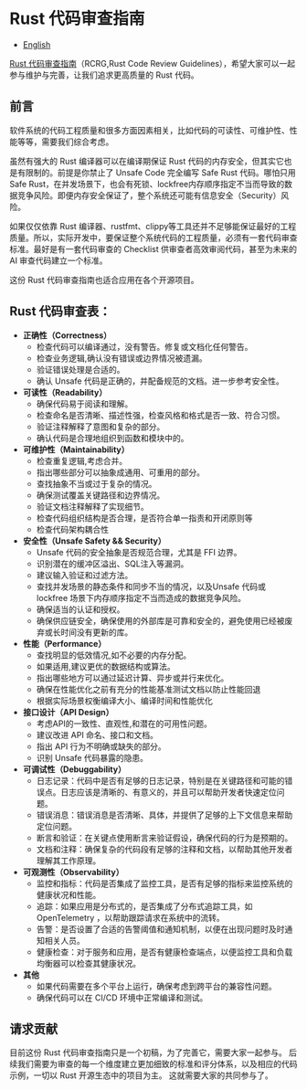 # Rust 代码审查指南

- [English](./README.md)

[ Rust 代码审查指南](https://github.com/ZhangHanDong/rust-code-review-guidelines)（RCRG,Rust Code Review Guidelines），希望大家可以一起参与维护与完善，让我们追求更高质量的 Rust 代码。

## 前言

软件系统的代码工程质量和很多方面因素相关，比如代码的可读性、可维护性、性能等等，需要我们综合考虑。

虽然有强大的 Rust 编译器可以在编译期保证 Rust 代码的内存安全，但其实它也是有限制的。前提是你禁止了 Unsafe  Code 完全编写 Safe Rust 代码。哪怕只用 Safe Rust，在并发场景下，也会有死锁、lockfree内存顺序指定不当而导致的数据竞争风险。即便内存安全保证了，整个系统还可能有信息安全（Security）风险。

如果仅仅依靠 Rust 编译器、rustfmt、clippy等工具还并不足够能保证最好的工程质量。所以，实际开发中，要保证整个系统代码的工程质量，必须有一套代码审查标准。最好是有一套代码审查的 Checklist 供审查者高效审阅代码，甚至为未来的 AI 审查代码建立一个标准。

这份 Rust 代码审查指南也适合应用在各个开源项目。

## Rust 代码审查表：

- **正确性（Correctness）**
	- 检查代码可以编译通过，没有警告。修复或文档化任何警告。
	- 检查业务逻辑,确认没有错误或边界情况被遗漏。
	- 验证错误处理是合适的。
	- 确认 Unsafe 代码是正确的，并配备规范的文档。进一步参考安全性。
- **可读性（Readability）**
	- 确保代码易于阅读和理解。
	- 检查命名是否清晰、描述性强，检查风格和格式是否一致、符合习惯。
	- 验证注释解释了意图和复杂的部分。
	- 确认代码是合理地组织到函数和模块中的。
- **可维护性（Maintainability）**
	- 检查重复逻辑,考虑合并。
	- 指出哪些部分可以抽象成通用、可重用的部分。
	- 查找抽象不当或过于复杂的情况。
	- 确保测试覆盖关键路径和边界情况。
	- 验证文档注释解释了实现细节。
	- 检查代码组织结构是否合理，是否符合单一指责和开闭原则等
	- 检查代码架构耦合性
- **安全性（Unsafe Safety && Security）**
	- Unsafe 代码的安全抽象是否规范合理，尤其是 FFI 边界。
	- 识别潜在的缓冲区溢出、SQL注入等漏洞。
	- 建议输入验证和过滤方法。
	- 查找并发场景的静态条件和同步不当的情况，以及Unsafe 代码或 lockfree 场景下内存顺序指定不当而造成的数据竞争风险。
	- 确保适当的认证和授权。
	- 确保供应链安全，确保使用的外部库是可靠和安全的，避免使用已经被废弃或长时间没有更新的库。
- **性能（Performance）**
	- 查找明显的低效情况,如不必要的内存分配。
	- 如果适用,建议更优的数据结构或算法。
	- 指出哪些地方可以通过延迟计算、异步或并行来优化。
	- 确保在性能优化之前有充分的性能基准测试文档以防止性能回退
    - 根据实际场景权衡编译大小、编译时间和性能优化
- **接口设计（API Design）**
	- 考虑API的一致性、直观性,和潜在的可用性问题。
	- 建议改进 API 命名、接口和文档。
	- 指出 API 行为不明确或缺失的部分。
	- 识别 Unsafe 代码暴露的隐患。
- **可调试性（Debuggability）**
    - 日志记录：代码中是否有足够的日志记录，特别是在关键路径和可能的错误点。日志应该是清晰的、有意义的，并且可以帮助开发者快速定位问题。
    - 错误消息：错误消息是否清晰、具体，并提供了足够的上下文信息来帮助定位问题。
    - 断言和验证：在关键点使用断言来验证假设，确保代码的行为是预期的。
    - 文档和注释：确保复杂的代码段有足够的注释和文档，以帮助其他开发者理解其工作原理。
- **可观测性（Observability）**
    - 监控和指标：代码是否集成了监控工具，是否有足够的指标来监控系统的健康状况和性能。
    - 追踪：如果应用是分布式的，是否集成了分布式追踪工具，如 OpenTelemetry ，以帮助跟踪请求在系统中的流转。
    - 告警：是否设置了合适的告警阈值和通知机制，以便在出现问题时及时通知相关人员。
    - 健康检查：对于服务和应用，是否有健康检查端点，以便监控工具和负载均衡器可以检查其健康状况。
- **其他**
	- 如果代码需要在多个平台上运行，确保考虑到跨平台的兼容性问题。
	- 确保代码可以在 CI/CD 环境中正常编译和测试。

## 请求贡献

目前这份 Rust 代码审查指南只是一个初稿，为了完善它，需要大家一起参与。
后续我们需要为审查的每一个维度建立更加细致的标准和评分体系，以及相应的代码示例，一切以 Rust 开源生态中的项目为主。
这就需要大家的共同参与了。